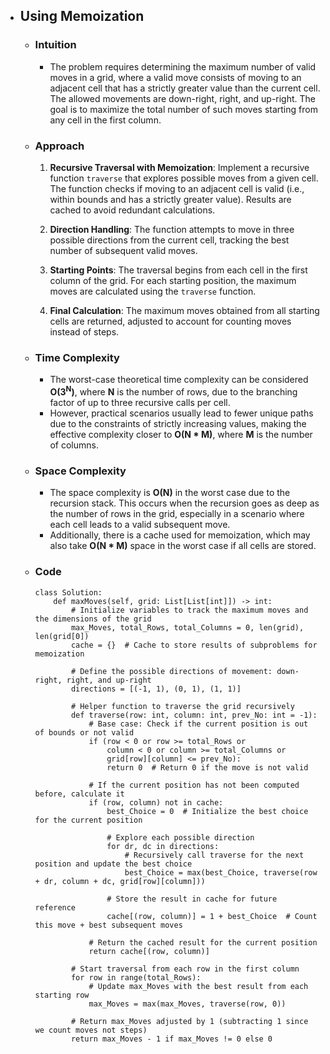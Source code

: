 - ## Using Memoization
    - ### Intuition
        - The problem requires determining the maximum number of valid moves in a grid, where a valid move consists of moving to an adjacent cell that has a strictly greater value than the current cell. The allowed movements are down-right, right, and up-right. The goal is to maximize the total number of such moves starting from any cell in the first column.

    - ### Approach
        1. **Recursive Traversal with Memoization**: Implement a recursive function `traverse` that explores possible moves from a given cell. The function checks if moving to an adjacent cell is valid (i.e., within bounds and has a strictly greater value). Results are cached to avoid redundant calculations.

        2. **Direction Handling**: The function attempts to move in three possible directions from the current cell, tracking the best number of subsequent valid moves.

        3. **Starting Points**: The traversal begins from each cell in the first column of the grid. For each starting position, the maximum moves are calculated using the `traverse` function.

        4. **Final Calculation**: The maximum moves obtained from all starting cells are returned, adjusted to account for counting moves instead of steps.

    - ### Time Complexity
        - The worst-case theoretical time complexity can be considered __O(3<sup>N</sup>)__, where __N__ is the number of rows, due to the branching factor of up to three recursive calls per cell.
        - However, practical scenarios usually lead to fewer unique paths due to the constraints of strictly increasing values, making the effective complexity closer to __O(N * M)__, where __M__ is the number of columns.

    - ### Space Complexity
        - The space complexity is __O(N)__ in the worst case due to the recursion stack. This occurs when the recursion goes as deep as the number of rows in the grid, especially in a scenario where each cell leads to a valid subsequent move.
        - Additionally, there is a cache used for memoization, which may also take __O(N * M)__ space in the worst case if all cells are stored.

    - ### Code
        ```python3 []
        class Solution:
            def maxMoves(self, grid: List[List[int]]) -> int:
                # Initialize variables to track the maximum moves and the dimensions of the grid
                max_Moves, total_Rows, total_Columns = 0, len(grid), len(grid[0])
                cache = {}  # Cache to store results of subproblems for memoization
                
                # Define the possible directions of movement: down-right, right, and up-right
                directions = [(-1, 1), (0, 1), (1, 1)]

                # Helper function to traverse the grid recursively
                def traverse(row: int, column: int, prev_No: int = -1):
                    # Base case: Check if the current position is out of bounds or not valid
                    if (row < 0 or row >= total_Rows or 
                        column < 0 or column >= total_Columns or 
                        grid[row][column] <= prev_No):
                        return 0  # Return 0 if the move is not valid
                    
                    # If the current position has not been computed before, calculate it
                    if (row, column) not in cache:
                        best_Choice = 0  # Initialize the best choice for the current position
                        
                        # Explore each possible direction
                        for dr, dc in directions:
                            # Recursively call traverse for the next position and update the best choice
                            best_Choice = max(best_Choice, traverse(row + dr, column + dc, grid[row][column]))
                        
                        # Store the result in cache for future reference
                        cache[(row, column)] = 1 + best_Choice  # Count this move + best subsequent moves
                    
                    # Return the cached result for the current position
                    return cache[(row, column)]

                # Start traversal from each row in the first column
                for row in range(total_Rows):
                    # Update max_Moves with the best result from each starting row
                    max_Moves = max(max_Moves, traverse(row, 0))

                # Return max_Moves adjusted by 1 (subtracting 1 since we count moves not steps)
                return max_Moves - 1 if max_Moves != 0 else 0
        ```